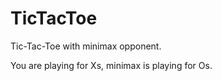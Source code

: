 # TicTacToe

Tic-Tac-Toe with minimax opponent.

You are playing for Xs, minimax is playing for Os.
